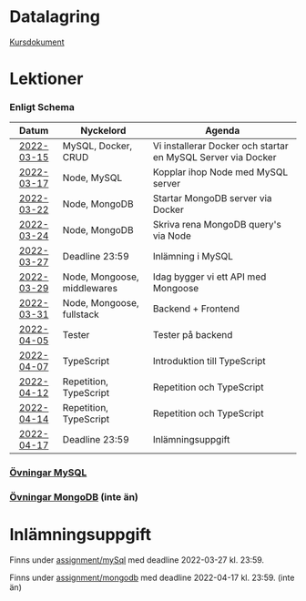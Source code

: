 # Datalagring

[Kursdokument](Datalagring.pdf)

# Lektioner

### Enligt Schema

|      Datum       | Nyckelord                   | Agenda                                                       |
|:----------------:|-----------------------------|--------------------------------------------------------------|
| [2022-03-15][1]  | MySQL, Docker, CRUD         | Vi installerar Docker och startar en MySQL Server via Docker |
| [2022-03-17][2]  | Node, MySQL                 | Kopplar ihop Node med MySQL server                           |
| [2022-03-22][3]  | Node, MongoDB               | Startar MongoDB server via Docker                            |
| [2022-03-24][4]  | Node, MongoDB               | Skriva rena MongoDB query's via Node                         |
| [2022-03-27][11] | Deadline 23:59              | Inlämning i MySQL                                            |
| [2022-03-29][5]  | Node, Mongoose, middlewares | Idag bygger vi ett API med Mongoose                          |
| [2022-03-31][6]  | Node, Mongoose, fullstack   | Backend + Frontend                                           |
| [2022-04-05][7]  | Tester                      | Tester på backend                                            |
| [2022-04-07][8]  | TypeScript                  | Introduktion till TypeScript                                 |
| [2022-04-12][9]  | Repetition, TypeScript      | Repetition och TypeScript                                    |
| [2022-04-14][10] | Repetition, TypeScript      | Repetition och TypeScript                                    |
| [2022-04-17][12] | Deadline 23:59              | Inlämningsuppgift                                            |

### [Övningar MySQL](exercises/mysql)
### [Övningar MongoDB](exercises/mongodb) (inte än)

# Inlämningsuppgift

Finns under [assignment/mySql][11] med deadline 2022-03-27 kl. 23:59.

Finns under [assignment/mongodb][12] med deadline 2022-04-17 kl. 23:59. (inte än)

[1]: lektioner/2022-03-15/
[2]: lektioner/2022-03-17/
[3]: lektioner/2022-03-22/
[4]: lektioner/2022-03-24/
[5]: lektioner/2022-03-29/
[6]: lektioner/2022-03-31/
[7]: lektioner/2022-04-05/
[8]: lektioner/2022-04-07/
[9]: lektioner/2022-04-12/
[10]: lektioner/2022-04-14/

[11]: assignment/mySql
[12]: assignment/mongoDb


